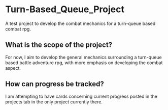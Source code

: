 # Turn-Based_Queue_Project
A test project to develop the combat mechanics for a turn-queue based combat rpg.

## What is the scope of the project?
For now, I aim to develop the general mechanics surrounding a turn-queue based battle adventure rpg, with more emphasis on developing the combat aspect.

## How can progress be tracked?
I am attempting to have cards concerning current progress posted in the projects tab in the only project currently there.
